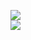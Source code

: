 [![](https://img.shields.io/badge/Made%20With-Github%20Spray-lightgrey.svg?style=for-the-badge&logo=github)](https://github.com/Annihil/github-spray#12669)  
[![](https://i.imgur.com/2DrTn0Z.gif)](https://github.com/Annihil/github-spray)